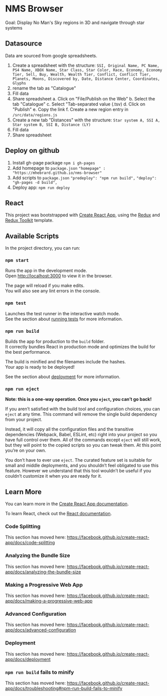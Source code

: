 # NMS Browser

Goal: Display No Man's Sky regions in 3D and navigate through star systems

## Datasource

Data are sourced from google spreadsheets.

1. Create a spreadsheet with the structure:
  `SSI, Original Name, PC Name, PS4 Name, XBOX Name, Star Class, Star Color, Race, Economy, Economy Tier, Sell, Buy, Wealth, Wealth Tier, Conflict, Conflict Tier, Planets, Moons, Discovered by, Date, Distance Center, Coordinates, Glyphs`
2. rename the tab as "Catalogue"
3. Fill data
4. Share spreadsheet
  a. Click on "File/Publish on the Web"
  b. Select the tab "Catalogue"
  c. Select "Tab-separated value (.tsv)
  d. Click on "Publish"
  e. Copy the link
  f. Create a new region entry in `/src/data/regions.js`
5. Create a new tab "Distances" with the structure:
  `Star system A, SSI A, Star system B, SSI B, Distance (LY)`
6. Fill data
7. Share spreadsheet

## Deploy on github

1. Install gh-page package
`npm i gh-pages`
2. Add homepage to `package.json`
`"homepage" : "https://mhebrard.github.io/nms-browser"`
3. Add scripts to `package.json`
`"predeploy": "npm run build",`
`"deploy": "gh-pages -d build",`
4. Deploy app:
`npm run deploy`

## React

This project was bootstrapped with [Create React App](https://github.com/facebook/create-react-app), using the [Redux](https://redux.js.org/) and [Redux Toolkit](https://redux-toolkit.js.org/) template.

## Available Scripts

In the project directory, you can run:

### `npm start`

Runs the app in the development mode.<br />
Open [http://localhost:3000](http://localhost:3000) to view it in the browser.

The page will reload if you make edits.<br />
You will also see any lint errors in the console.

### `npm test`

Launches the test runner in the interactive watch mode.<br />
See the section about [running tests](https://facebook.github.io/create-react-app/docs/running-tests) for more information.

### `npm run build`

Builds the app for production to the `build` folder.<br />
It correctly bundles React in production mode and optimizes the build for the best performance.

The build is minified and the filenames include the hashes.<br />
Your app is ready to be deployed!

See the section about [deployment](https://facebook.github.io/create-react-app/docs/deployment) for more information.

### `npm run eject`

**Note: this is a one-way operation. Once you `eject`, you can’t go back!**

If you aren’t satisfied with the build tool and configuration choices, you can `eject` at any time. This command will remove the single build dependency from your project.

Instead, it will copy all the configuration files and the transitive dependencies (Webpack, Babel, ESLint, etc) right into your project so you have full control over them. All of the commands except `eject` will still work, but they will point to the copied scripts so you can tweak them. At this point you’re on your own.

You don’t have to ever use `eject`. The curated feature set is suitable for small and middle deployments, and you shouldn’t feel obligated to use this feature. However we understand that this tool wouldn’t be useful if you couldn’t customize it when you are ready for it.

## Learn More

You can learn more in the [Create React App documentation](https://facebook.github.io/create-react-app/docs/getting-started).

To learn React, check out the [React documentation](https://reactjs.org/).

### Code Splitting

This section has moved here: https://facebook.github.io/create-react-app/docs/code-splitting

### Analyzing the Bundle Size

This section has moved here: https://facebook.github.io/create-react-app/docs/analyzing-the-bundle-size

### Making a Progressive Web App

This section has moved here: https://facebook.github.io/create-react-app/docs/making-a-progressive-web-app

### Advanced Configuration

This section has moved here: https://facebook.github.io/create-react-app/docs/advanced-configuration

### Deployment

This section has moved here: https://facebook.github.io/create-react-app/docs/deployment

### `npm run build` fails to minify

This section has moved here: https://facebook.github.io/create-react-app/docs/troubleshooting#npm-run-build-fails-to-minify
